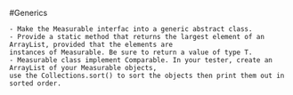 #Generics 
    
    - Make the Measurable interfac into a generic abstract class.
    - Provide a static method that returns the largest element of an ArrayList, provided that the elements are 
    instances of Measurable. Be sure to return a value of type T.
    - Measurable class implement Comparable. In your tester, create an ArrayList of your Measurable objects, 
    use the Collections.sort() to sort the objects then print them out in sorted order.
